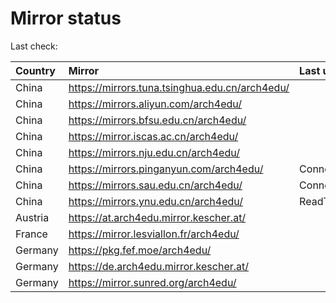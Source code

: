 <script src="./time.js"></script>
# Mirror status
Last check: <script type="text/javascript">localize(1676243957.2526076);</script>

|Country|Mirror|Last update|
|:------|:-----|:----------|
|China|https://mirrors.tuna.tsinghua.edu.cn/arch4edu/|<script type="text/javascript">localize(1676226774);</script>|
|China|https://mirrors.aliyun.com/arch4edu/|<script type="text/javascript">localize(1676140349);</script>|
|China|https://mirrors.bfsu.edu.cn/arch4edu/|<script type="text/javascript">localize(1676226774);</script>|
|China|https://mirror.iscas.ac.cn/arch4edu/|<script type="text/javascript">localize(1676226774);</script>|
|China|https://mirrors.nju.edu.cn/arch4edu/|<script type="text/javascript">localize(1676140349);</script>|
|China|https://mirrors.pinganyun.com/arch4edu/|ConnectionError|
|China|https://mirrors.sau.edu.cn/arch4edu/|ConnectionError|
|China|https://mirrors.ynu.edu.cn/arch4edu/|ReadTimeout|
|Austria|https://at.arch4edu.mirror.kescher.at/|<script type="text/javascript">localize(1676226774);</script>|
|France|https://mirror.lesviallon.fr/arch4edu/|<script type="text/javascript">localize(1676140349);</script>|
|Germany|https://pkg.fef.moe/arch4edu/|<script type="text/javascript">localize(1676226774);</script>|
|Germany|https://de.arch4edu.mirror.kescher.at/|<script type="text/javascript">localize(1676226774);</script>|
|Germany|https://mirror.sunred.org/arch4edu/|<script type="text/javascript">localize(1676226774);</script>|

<script src="./tablefilter/tablefilter.js"></script>
<script src="./table.js"></script>